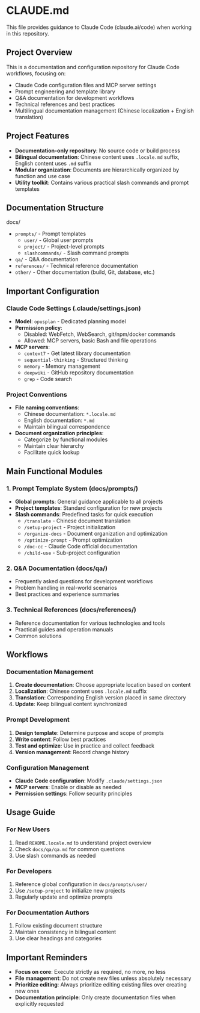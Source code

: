 # CLAUDE.md

This file provides guidance to Claude Code (claude.ai/code) when working in this repository.

## Project Overview

This is a documentation and configuration repository for Claude Code workflows, focusing on:
- Claude Code configuration files and MCP server settings
- Prompt engineering and template library
- Q&A documentation for development workflows
- Technical references and best practices
- Multilingual documentation management (Chinese localization + English translation)

## Project Features

- **Documentation-only repository**: No source code or build process
- **Bilingual documentation**: Chinese content uses `.locale.md` suffix, English content uses `.md` suffix
- **Modular organization**: Documents are hierarchically organized by function and use case
- **Utility toolkit**: Contains various practical slash commands and prompt templates

## Documentation Structure

docs/
  - `prompts/` - Prompt templates
    - `user/` - Global user prompts
    - `project/` - Project-level prompts
    - `slashcommands/` - Slash command prompts
  - `qa/` - Q&A documentation
  - `references/` - Technical reference documentation
  - `other/` - Other documentation (build, Git, database, etc.)

## Important Configuration

### Claude Code Settings (.claude/settings.json)
- **Model**: `opusplan` - Dedicated planning model
- **Permission policy**:
  - Disabled: WebFetch, WebSearch, git/npm/docker commands
  - Allowed: MCP servers, basic Bash and file operations
- **MCP servers**:
  - `context7` - Get latest library documentation
  - `sequential-thinking` - Structured thinking
  - `memory` - Memory management
  - `deepwiki` - GitHub repository documentation
  - `grep` - Code search

### Project Conventions
- **File naming conventions**:
  - Chinese documentation: `*.locale.md`
  - English documentation: `*.md`
  - Maintain bilingual correspondence
- **Document organization principles**:
  - Categorize by functional modules
  - Maintain clear hierarchy
  - Facilitate quick lookup

## Main Functional Modules

### 1. Prompt Template System (docs/prompts/)
- **Global prompts**: General guidance applicable to all projects
- **Project templates**: Standard configuration for new projects
- **Slash commands**: Predefined tasks for quick execution
  - `/translate` - Chinese document translation
  - `/setup-project` - Project initialization
  - `/organize-docs` - Document organization and optimization
  - `/optimize-prompt` - Prompt optimization
  - `/doc-cc` - Claude Code official documentation
  - `/child-use` - Sub-project configuration

### 2. Q&A Documentation (docs/qa/)
- Frequently asked questions for development workflows
- Problem handling in real-world scenarios
- Best practices and experience summaries

### 3. Technical References (docs/references/)
- Reference documentation for various technologies and tools
- Practical guides and operation manuals
- Common solutions

## Workflows

### Documentation Management
1. **Create documentation**: Choose appropriate location based on content
2. **Localization**: Chinese content uses `.locale.md` suffix
3. **Translation**: Corresponding English version placed in same directory
4. **Update**: Keep bilingual content synchronized

### Prompt Development
1. **Design template**: Determine purpose and scope of prompts
2. **Write content**: Follow best practices
3. **Test and optimize**: Use in practice and collect feedback
4. **Version management**: Record change history

### Configuration Management
- **Claude Code configuration**: Modify `.claude/settings.json`
- **MCP servers**: Enable or disable as needed
- **Permission settings**: Follow security principles

## Usage Guide

### For New Users
1. Read `README.locale.md` to understand project overview
2. Check `docs/qa/qa.md` for common questions
3. Use slash commands as needed

### For Developers
1. Reference global configuration in `docs/prompts/user/`
2. Use `/setup-project` to initialize new projects
3. Regularly update and optimize prompts

### For Documentation Authors
1. Follow existing document structure
2. Maintain consistency in bilingual content
3. Use clear headings and categories

## Important Reminders

- **Focus on core**: Execute strictly as required, no more, no less
- **File management**: Do not create new files unless absolutely necessary
- **Prioritize editing**: Always prioritize editing existing files over creating new ones
- **Documentation principle**: Only create documentation files when explicitly requested